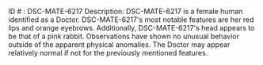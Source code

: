 ID # : DSC-MATE-6217
Description: DSC-MATE-6217 is a female human identified as a Doctor. DSC-MATE-6217's most notable features are her red lips and orange eyebrows. Additionally, DSC-MATE-6217's head appears to be that of a pink rabbit. Observations have shown no unusual behavior outside of the apparent physical anomalies. The Doctor may appear relatively normal if not for the previously mentioned features.